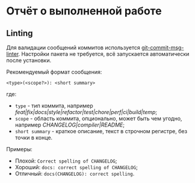 # Отчёт о выполненной работе

## Linting

Для валидации сообщений коммитов используется [git-commit-msg-linter](https://www.npmjs.com/package/git-commit-msg-linter). Настройки пакета не требуется, всё запускается автоматически после установки.

Рекомендуемый формат сообщения:

```
<type>(<scope?>): <short summary>
```

где:

- `type` - тип коммита, например *feat|fix|docs|style|refactor|test|chore|perf|ci|build|temp*;
- `scope` - область коммита, опционально, может быть чем угодно, например *CHANGELOG|compiler|README*;
- `short summary` - краткое описание, текст в строчном регистре, без точки в конце.

Примеры:

- Плохой: `Correct spelling of CHANGELOG`;
- Хороший: `docs: correct spelling of CHANGELOG`;
- Отличный: `docs(CHANGELOG): correct spelling`.
